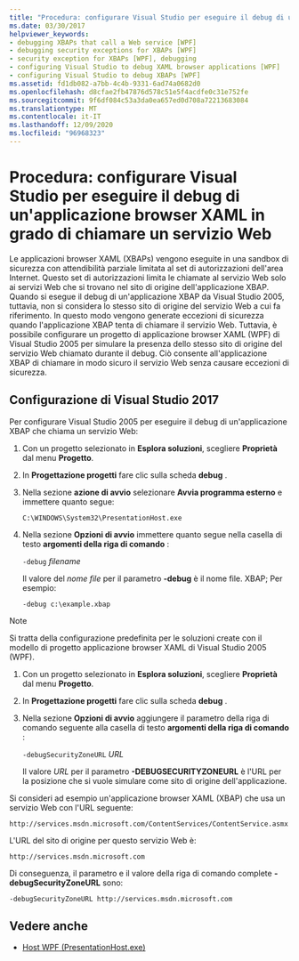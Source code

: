 ```yaml
---
title: "Procedura: configurare Visual Studio per eseguire il debug di un'applicazione browser XAML in grado di chiamare un servizio Web"
ms.date: 03/30/2017
helpviewer_keywords:
- debugging XBAPs that call a Web service [WPF]
- debugging security exceptions for XBAPs [WPF]
- security exception for XBAPs [WPF], debugging
- configuring Visual Studio to debug XAML browser applications [WPF]
- configuring Visual Studio to debug XBAPs [WPF]
ms.assetid: fd1db082-a7bb-4c4b-9331-6ad74a0682d0
ms.openlocfilehash: d8cfae2fb47876d578c51e5f4acdfe0c31e752fe
ms.sourcegitcommit: 9f6df084c53a3da0ea657ed0d708a72213683084
ms.translationtype: MT
ms.contentlocale: it-IT
ms.lasthandoff: 12/09/2020
ms.locfileid: "96968323"
---
```

# <a name="how-to-configure-visual-studio-to-debug-a-xaml-browser-application-to-call-a-web-service"></a>Procedura: configurare Visual Studio per eseguire il debug di un'applicazione browser XAML in grado di chiamare un servizio Web
Le applicazioni browser XAML (XBAPs) vengono eseguite in una sandbox di sicurezza con attendibilità parziale limitata al set di autorizzazioni dell'area Internet. Questo set di autorizzazioni limita le chiamate al servizio Web solo ai servizi Web che si trovano nel sito di origine dell'applicazione XBAP. Quando si esegue il debug di un'applicazione XBAP da Visual Studio 2005, tuttavia, non si considera lo stesso sito di origine del servizio Web a cui fa riferimento. In questo modo vengono generate eccezioni di sicurezza quando l'applicazione XBAP tenta di chiamare il servizio Web. Tuttavia, è possibile configurare un progetto di applicazione browser XAML (WPF) di Visual Studio 2005 per simulare la presenza dello stesso sito di origine del servizio Web chiamato durante il debug. Ciò consente all'applicazione XBAP di chiamare in modo sicuro il servizio Web senza causare eccezioni di sicurezza.

## <a name="configuring-visual-studio"></a>Configurazione di Visual Studio 2017
 Per configurare Visual Studio 2005 per eseguire il debug di un'applicazione XBAP che chiama un servizio Web:

1. Con un progetto selezionato in **Esplora soluzioni**, scegliere **Proprietà** dal menu **Progetto**.

2. In **Progettazione progetti** fare clic sulla scheda **debug** .

3. Nella sezione **azione di avvio** selezionare **Avvia programma esterno** e immettere quanto segue:

     `C:\WINDOWS\System32\PresentationHost.exe`

4. Nella sezione **Opzioni di avvio** immettere quanto segue nella casella di testo **argomenti della riga di comando** :

     `-debug`  *filename*

     Il valore del *nome file* per il parametro **-debug** è il nome file. XBAP; Per esempio:

     `-debug c:\example.xbap`

> [!NOTE]
> Si tratta della configurazione predefinita per le soluzioni create con il modello di progetto applicazione browser XAML di Visual Studio 2005 (WPF).

1. Con un progetto selezionato in **Esplora soluzioni**, scegliere **Proprietà** dal menu **Progetto**.

2. In **Progettazione progetti** fare clic sulla scheda **debug** .

3. Nella sezione **Opzioni di avvio** aggiungere il parametro della riga di comando seguente alla casella di testo **argomenti della riga di comando** :

     `-debugSecurityZoneURL`  *URL*

     Il valore *URL* per il parametro **-DEBUGSECURITYZONEURL** è l'URL per la posizione che si vuole simulare come sito di origine dell'applicazione.

 Si consideri ad esempio un'applicazione browser XAML (XBAP) che usa un servizio Web con l'URL seguente:

 `http://services.msdn.microsoft.com/ContentServices/ContentService.asmx`

 L'URL del sito di origine per questo servizio Web è:

 `http://services.msdn.microsoft.com`

 Di conseguenza, il parametro e il valore della riga di comando complete **-debugSecurityZoneURL** sono:

 `-debugSecurityZoneURL http://services.msdn.microsoft.com`

## <a name="see-also"></a>Vedere anche

- [Host WPF (PresentationHost.exe)](wpf-host-presentationhost-exe.md)
